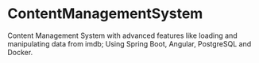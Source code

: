 # ContentManagementSystem
Content Management System with advanced features like loading and manipulating data from imdb; Using Spring Boot, Angular, PostgreSQL and Docker.
